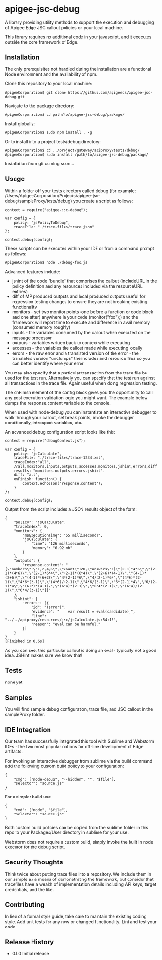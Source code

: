 apigee-jsc-debug
================

A  library providing utility methods to support the execution and debugging of Apigee Edge JSC callout policies on your local machine.

This library requires no additional code in your javascript, and it executes outside the core framework of Edge.

## Installation

The only prerequisites not handled during the installation are a functional Node environment and the availability of npm. 
	
Clone this repository to your local machine:

	ApigeeCorporation$ git clone https://github.com/apigeecs/apigee-jsc-debug.git

Navigate to the package directory:

	ApigeeCorporation$ cd path/to/apigee-jsc-debug/package/

Install globally:

	ApigeeCorporation$ sudo npm install . -g

Or to install into a project tests/debug directory:

	ApigeeCorporation$ cd ../project/gateway/apiproxy/tests/debug/
	ApigeeCorporation$ sudo install /path/to/apigee-jsc-debug/package/

Installation from git coming soon...

## Usage

Within a folder off your tests directory called debug (for example: /Users/ApigeeCorporation/Projects/apigee-jsc-debug/sampleProxy/tests/debug) you create a script as follows:

	context = require("apigee-jsc-debug");

	var config = {	
    	policy: "jsPolicyToDebug",
    	traceFile: "./trace-files/trace.json"
	};

	context.debug(config);

These scripts can be executed within your IDE or from a command prompt as follows: 

	ApigeeCorporation$ node ./debug-foo.js

Advanced features include:
* jshint of the code "bundle" that comprises the callout (includeURL in the policy definition and any resources included via the resourceURL entries)
* diff of MP produced outputs and local produced outputs useful for regression testing changes to ensure they are not breaking existing functionality
* monitors - set two monitor points (one before a function or code block and one after) anywhere in your code (monitor("foo");) and the framework will report time to execute and difference in avail memory (consumed memory roughly)
* inputs - the variables consumed by the callout when executed on the message processor
* outputs - variables written back to context while executing
* accesses - the variables the callout made while executing locally
* errors - the raw error and a translated version of the error - the translated version "unclumps" the includes and resource files so you can better identify where your error


You may also specify that a particular transaction from the trace file be used for the test run. Alternatively you can specify that the test run against all transactions in the trace file. Again useful when doing regression testing.

The onFinish element of the config block gives you the opportunity to call any post execution validation logic you might want. The example below dumps the response.content variable to the console.

When used with node-debug you can instantiate an interactive debugger to walk through your callout, set break points, invoke the debugger conditionally, introspect variables, etc.

An advanced debug configuration script looks like this:

	context = require("debugContext.js");

	var config = {
	    policy: "jsCalculate",
	    traceFile: "./trace-files/trace-1234.xml",
	    traceIndex:"all",
	    //all,monitors,inputs,outputs,accesses,monitors,jshint,errors,diff
	    results: "monitors,outputs,errors,jshint",
	    diff: "all",
	    onFinish: function() {
        	context.echoJson("response.content");
    	}
	};

	context.debug(config);

Output from the script includes a JSON results object of the form:
	
	{
	    "policy": "jsCalculate",
	    "traceIndex": 0,
	    "monitors": {
	        "mpExecutionTime": "55 milliseconds",
	        "jsCalculate": {
	            "time": "126 milliseconds",
	            "memory": "6.92 mb"
	        }
	    },
	    "outputs": {
	        "response.content": "{\"numbers\":\"1,2,4,6\",\"count\":20,\"answers\":[\"(2-1)*4*6\",\"(2-1)*(4*6)\",\"(2-1)*6*4\",\"(2-1)*(6*4)\",\"(2+6)*(4-1)\",\"(4-1)*(2+6)\",\"(4-1)*(6+2)\",\"4*(2-1)*6\",\"4/(2-1)*6\",\"(4*6)*(2-1)\",\"4*6*(2-1)\",\"(4*6)/(2-1)\",\"4*6/(2-1)\",\"6*(2-1)*4\",\"6/(2-1)*4\",\"(6+2)*(4-1)\",\"(6*4)*(2-1)\",\"6*4*(2-1)\",\"(6*4)/(2-1)\",\"6*4/(2-1)\"]}"
	    },
	    "jshint": {
	        "errors": [{
	            "id": "(error)",
	            "evidence": "    var result = eval(candidate);",
	            "line": "../../apiproxy/resources/jsc/jsCalculate.js:54:18",
	            "reason": "eval can be harmful."
	        }]
	    }
	}
	[Finished in 0.6s]

As you can see, this particular callout is doing an eval - typically not a good idea. JSHint makes sure we know that!

## Tests

  none yet

## Samples

You will find sample debug configuration, trace file, and JSC callout in the sampleProxy folder.

## IDE Integration

Our team has successfully integrated this tool with Sublime and Webstorm IDEs - the two most popular options for off-line development of Edge artifacts.

For invoking an interactive debugger from sublime via the build command add the following custom build policy to your configuration:
	
	{
		"cmd": ["node-debug", "--hidden", "", "$file"],
		"selector": "source.js"
	}

For a simpler build use:
	
	{
		"cmd": ["node", "$file"],
		"selector": "source.js"
	}

Both custom build policies can be copied from the sublime folder in this repo to your Packages/User directory in sublime for your use.

Webstorm does not require a custom build, simply invoke the built in node executor for the debug script.

## Security Thoughts

Think twice about putting trace files into a repository. We include them in our sample as a means of demonstrating the framework, but consider that tracefiles have a wealth of implementation details including API keys, target credentials, and the like. 

## Contributing

In lieu of a formal style guide, take care to maintain the existing coding style.
Add unit tests for any new or changed functionality. Lint and test your code.

## Release History

* 0.1.0 Initial release
